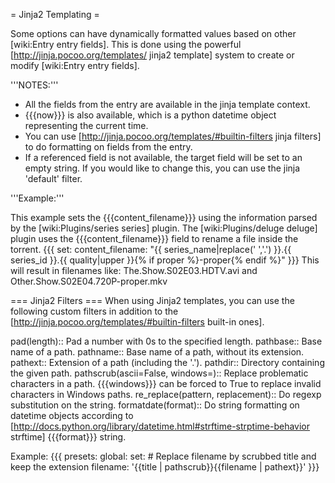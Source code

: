 = Jinja2 Templating =

Some options can have dynamically formatted values based on other [wiki:Entry entry fields]. This is done using the powerful [http://jinja.pocoo.org/templates/ jinja2 template] system to create or modify [wiki:Entry entry fields].

'''NOTES:'''
 - All the fields from the entry are available in the jinja template context.
 - {{{now}}} is also available, which is a python datetime object representing the current time.
 - You can use [http://jinja.pocoo.org/templates/#builtin-filters jinja filters] to do formatting on fields from the entry.
 - If a referenced field is not available, the target field will be set to an empty string. If you would like to change this, you can use the jinja 'default' filter.

'''Example:'''

This example sets the {{{content_filename}}} using the information parsed by the [wiki:Plugins/series series] plugin. The [wiki:Plugins/deluge deluge] plugin uses the {{{content_filename}}} field to rename a file inside the torrent.
{{{
set:
  content_filename: "{{ series_name|replace(' ','.') }}.{{ series_id }}.{{ quality|upper }}{% if proper %}-proper{% endif %}"
}}}
This will result in filenames like: The.Show.S02E03.HDTV.avi and Other.Show.S02E04.720P-proper.mkv


=== Jinja2 Filters ===
When using Jinja2 templates, you can use the following custom filters in addition to the [http://jinja.pocoo.org/templates/#builtin-filters built-in ones].

 pad(length):: Pad a number with 0s to the specified length.
 pathbase:: Base name of a path.
 pathname:: Base name of a path, without its extension.
 pathext:: Extension of a path (including the '.').
 pathdir:: Directory containing the given path.
 pathscrub(ascii=False, windows=<currentos>):: Replace problematic characters in a path. {{{windows}}} can be forced to True to replace invalid characters in Windows paths.
 re_replace(pattern, replacement):: Do regexp substitution on the string.
 formatdate(format):: Do string formatting on datetime objects according to [http://docs.python.org/library/datetime.html#strftime-strptime-behavior strftime] {{{format}}} string.

Example:
{{{
presets:
  global:
    set:
      # Replace filename by scrubbed title and keep the extension
      filename: '{{title | pathscrub}}{{filename | pathext}}'
}}}